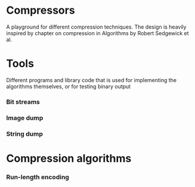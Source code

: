 # Compressors
A playground for different compression techniques. The design is heavily inspired by chapter on
compression in Algorithms by Robert Sedgewick et al.

# Tools
Different programs and library code that is used for implementing the algorithms themselves, or
for testing binary output

### Bit streams

### Image dump

### String dump

# Compression algorithms

### Run-length encoding
